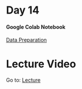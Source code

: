 # Day 14

#### Google Colab Notebook

[Data Preparation](https://colab.research.google.com/github/dphi-official/Machine_Learning_Bootcamp/blob/master/Data_Preparation_101/Data_Preparation_101.ipynb#scrollTo=y2n05lzsi-eG)

# Lecture Video

Go to: [Lecture](https://www.youtube.com/watch?v=7KA841pH7hA)